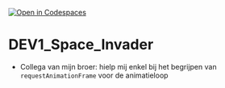 [![Open in Codespaces](https://classroom.github.com/assets/launch-codespace-2972f46106e565e64193e422d61a12cf1da4916b45550586e14ef0a7c637dd04.svg)](https://classroom.github.com/open-in-codespaces?assignment_repo_id=17569660)
# DEV1_Space_Invader
- Collega van mijn broer: hielp mij enkel bij het begrijpen van `requestAnimationFrame` voor de animatieloop